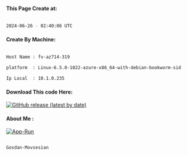 
   
#### This Page Create at:

```bash

2024-06-26 - 02:40:06 UTC

```

#### Create By Machine:

```bash

Host Name : fv-az714-319

platform  : Linux-6.5.0-1022-azure-x86_64-with-debian-bookworm-sid

Ip Local  : 10.1.0.235

```
#### Download This code Here:

[![GitHub release (latest by date)](https://img.shields.io/github/v/release/Gosdan-Movsesian/Gosdan?style=for-the-badge&label=Download)](https://github.com/Gosdan-Movsesian/Gosdan/releases) 

</p> 

#### About Me :

[![App-Run](https://github.com/Gosdan-Movsesian/Gosdan/actions/workflows/App-Run.yml/badge.svg)](https://github.com/Gosdan-Movsesian/Gosdan/actions/workflows/App-Run.yml)

```bash

Gosdan-Movsesian

```

